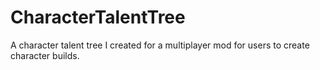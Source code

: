 # CharacterTalentTree
A character talent tree I created for a multiplayer mod for users to create character builds.
